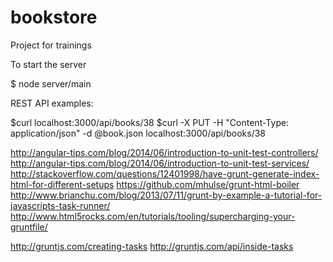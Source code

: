 bookstore
=========

Project for trainings

To start the server

$ node server/main

REST API examples:

$curl localhost:3000/api/books/38
$curl -X PUT -H "Content-Type: application/json" -d @book.json localhost:3000/api/books/38

http://angular-tips.com/blog/2014/06/introduction-to-unit-test-controllers/
http://angular-tips.com/blog/2014/06/introduction-to-unit-test-services/
http://stackoverflow.com/questions/12401998/have-grunt-generate-index-html-for-different-setups
https://github.com/mhulse/grunt-html-boiler
http://www.brianchu.com/blog/2013/07/11/grunt-by-example-a-tutorial-for-javascripts-task-runner/
http://www.html5rocks.com/en/tutorials/tooling/supercharging-your-gruntfile/


http://gruntjs.com/creating-tasks
http://gruntjs.com/api/inside-tasks